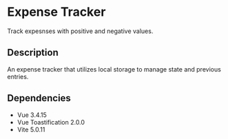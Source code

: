 # Expense Tracker

Track expesnses with positive and negative values.

## Description

An expense tracker that utilizes local storage to manage state and previous entries.

## Dependencies

- Vue 3.4.15
- Vue Toastification 2.0.0
- Vite 5.0.11
